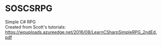 # SOSCSRPG
Simple C# RPG <br>
Created from Scott's tutorials:
https://wpuploads.azureedge.net/2016/08/LearnCSharpSimpleRPG_2ndEd.pdf
